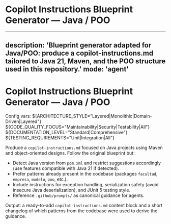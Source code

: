 # Copilot Instructions Blueprint Generator — Java / POO

---
description: 'Blueprint generator adapted for Java/POO: produce a copilot-instructions.md tailored to Java 21, Maven, and the POO structure used in this repository.'
mode: 'agent'
---

# Copilot Instructions Blueprint Generator — Java / POO

Config vars:
${ARCHITECTURE_STYLE="Layered|Monolithic|Domain-Driven|Layered"}
${CODE_QUALITY_FOCUS="Maintainability|Security|Testability|All"}
${DOCUMENTATION_LEVEL="Standard|Comprehensive"}
${TESTING_REQUIREMENTS="Unit|Integration|All"}

Produce a `copilot-instructions.md` focused on Java projects using Maven and object-oriented designs. Follow the original blueprint but:
- Detect Java version from `pom.xml` and restrict suggestions accordingly (use features compatible with Java 21 if detected).
- Prefer patterns already present in the codebase (packages `facultad`, `empresa`, `modelo`, `poo`, etc.).
- Include instructions for exception handling, serialization safety (avoid insecure Java deserialization), and JUnit 5 testing style.
- Reference `.github/prompts/` as canonical guidance for agents.

Output: a ready-to-add `copilot-instructions.md` content block and a short changelog of which patterns from the codebase were used to derive the guidance.
